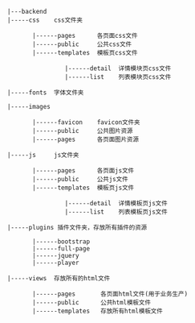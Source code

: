 

     |---backend
     |-----css    css文件夹

            |------pages      各页面css文件
            |------public     公共css文件
            |------templates  模板页css文件

                     |------detail  详情模块页css文件
                     |------list    列表模块页css文件

     |-----fonts  字体文件夹

     |-----images

            |------favicon    favicon文件夹
            |------public     公共图片资源
            |------pages      各页面图片资源

     |-----js     js文件夹

            |------pages      各页面js文件
            |------public     公共js文件
            |------templates  模板页js文件

                     |------detail  详情模板页js文件
                     |------list    列表模板页js文件

     |-----plugins 插件文件夹，存放所有插件的资源

            |------bootstrap      
            |------full-page     
            |------jquery
            |------player 

     |-----views  存放所有的html文件
     
            |------pages       各页面html文件(用于业务生产)      
            |------public      公共html模板文件   
            |------templates   存放所有html模板文件